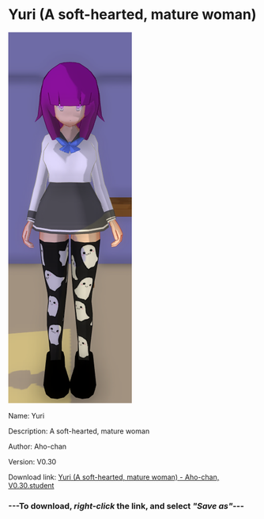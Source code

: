 # Yuri (A soft-hearted, mature woman)

<img src = "https://raw.githubusercontent.com/Arbiter1223/Daigaku-Gurashi-Custom-Students/master/Students/Files/Yuri%20(A%20soft-hearted%2C%20mature%20woman).png">

Name: Yuri

Description: A soft-hearted, mature woman

Author: Aho-chan

Version: V0.30

Download link: <a href="https://raw.githubusercontent.com/Arbiter1223/Daigaku-Gurashi-Custom-Students/master/Students/Files/Yuri%20(A%20soft-hearted%2C%20mature%20woman)%20-%20Aho-chan%2C%20V0.30.student">Yuri (A soft-hearted, mature woman) - Aho-chan, V0.30.student</a>

### ---**To download, _right-click_ the link, and select _"Save as"_**---

